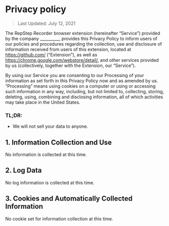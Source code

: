 # Privacy policy
> Last Updated: July 12, 2021

The RepStep Recorder browser extension (hereinafter “Service”) provided by the company __________ provides this Privacy Policy to inform users of our policies and procedures regarding the collection, use and disclosure of information received from users of this extension, located at https://github.com/ (“Extension”), as well as https://chrome.google.com/webstore/detail/, and other services provided by us (collectively, together with the Extension, our “Service”).

By using our Service you are consenting to our Processing of your information as set forth in this Privacy Policy now and as amended by us. “Processing” means using cookies on a computer or using or accessing such information in any way, including, but not limited to, collecting, storing, deleting, using, combining and disclosing information, all of which activities may take place in the United States.

### TL;DR:
  - We will not sell your data to anyone.

## 1. Information Collection and Use
  No information is collected at this time.

## 2. Log Data
  No log information is collected at this time.

## 3. Cookies and Automatically Collected Information
  No cookie set for information collection at this time.


